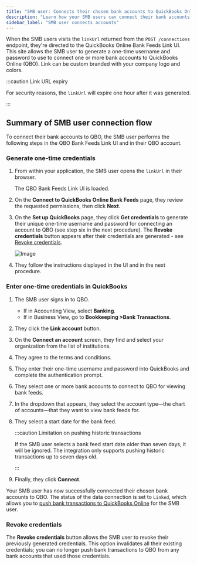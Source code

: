 ```yaml
---
title: "SMB user: Connects their chosen bank accounts to QuickBooks Online"
description: "Learn how your SMB users can connect their bank accounts to QuickBooks Online."
sidebar_label: "SMB user connects accounts"
---
```


When the SMB users visits the `linkUrl` returned from the `POST /connections` endpoint, they're directed to the QuickBooks Online Bank Feeds Link UI. This site allows the SMB user to generate a one-time username and password to use to connect one or more bank accounts to QuickBooks Online (QBO). Link can be custom branded with your company logo and colors.

:::caution Link URL expiry

For security reasons, the `linkUrl` will expire one hour after it was generated. 

:::

## Summary of SMB user connection flow

To connect their bank accounts to QBO, the SMB user performs the following steps in the QBO Bank Feeds Link UI and in their QBO account.

### Generate one-time credentials

1. From within your application, the SMB user opens the `linkUrl` in their browser.

   The QBO Bank Feeds Link UI is loaded.

2. On the **Connect to QuickBooks Online Bank Feeds** page, they review the requested permissions, then click **Next**.

3. On the **Set up QuickBooks** page, they click **Get credentials** to generate their unique one-time username and password for connecting an account to QBO (see step six in the next procedure). The **Revoke credentials** button appears after their credentials are generated - see [Revoke credentials](#revoke-credentials).

   ![Image](/img/bank-feeds-api/qbo-bank-feeds/400590b-qbo-bank-feeds_smb-customer-steps-revised.png "The Set up QuickBooks page that allows your SMB user to get their credentials.")

4. They follow the instructions displayed in the UI and in the next procedure.

### Enter one-time credentials in QuickBooks

1. The SMB user signs in to QBO.

   - If in Accounting View, select **Banking**.
   - If in Business View, go to **Bookkeeping >Bank Transactions**.

2. They click the **Link account** button.

3. On the **Connect an account** screen, they find and select your organization from the list of institutions.

4. They agree to the terms and conditions.

5. They enter their one-time username and password into QuickBooks and complete the authentication prompt.

6. They select one or more bank accounts to connect to QBO for viewing bank feeds.

7. In the dropdown that appears, they select the account type—the chart of accounts—that they want to view bank feeds for.

8. They select a start date for the bank feed.

   :::caution Limitation on pushing historic transactions
   
   If the SMB user selects a bank feed start date older than seven days, it will be ignored. The integration only supports pushing historic transactions up to seven days old.

   :::

9. Finally, they click **Connect**.

Your SMB user has now successfully connected their chosen bank accounts to QBO. The status of the data connection is set to `Linked`, which allows you to [push bank transactions to QuickBooks Online](/bank-feeds-api/qbo-bank-feeds/qbo-bank-feeds-push-bank-transactions) for the SMB user.

### Revoke credentials

The **Revoke credentials** button allows the SMB user to revoke their previously generated credentials. This option invalidates all their existing credentials; you can no longer push bank transactions to QBO from any bank accounts that used those credentials.
